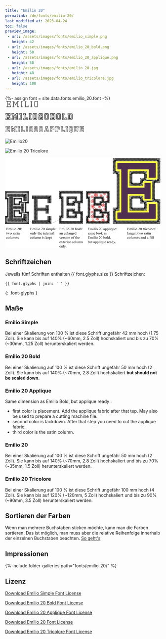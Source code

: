 ```yaml
---
title: "Emilio 20"
permalink: /de/fonts/emilio-20/
last_modified_at: 2023-04-24
toc: false
preview_image:
 - url: /assets/images/fonts/emilio_simple.png
   height: 42
 - url: /assets/images/fonts/emilio_20_bold.png
   height: 50
 - url: /assets/images/fonts/emilio_20_applique.png
   height: 50
 - url: /assets/images/fonts/emilio_20.jpg
   height: 48
 - url: /assets/images/fonts/emilio_tricolore.jpg
   height: 100
---
```

{%- assign font = site.data.fonts.emilio_20.font -%}
<img 
     src="/assets/images/fonts/emilio_simple.png"
     alt="Emilio20" height="21">
 
<img 
     src="/assets/images/fonts/emilio_20_bold.png"
     alt="Emilio20" height="25">
 
<img 
     src="/assets/images/fonts/emilio_20_applique.png"
     alt="Emilio20" height="25">

<img 
     src="/assets/images/fonts/emilio_20.jpg"
     alt="Emilio20" height="24">
     
<img 
     src="/assets/images/fonts/emilio_tricolore.jpg"
     alt="Emilio 20 Tricolore" height="50">
     
 <img 
     src="/assets/images/fonts/emilio_20_all_versions_english.png"
     alt="Comparaison des Emilio 20" >

## Schriftzeichen

Jeweils fünf  Schriften enthalten  {{ font.glyphs.size }} Schriftzeichen:

```
{{ font.glyphs | join: ' ' }}
```
{: .font-glyphs }


## Maße

###  Emilio Simple

Bei einer Skalierung von 100 % ist diese Schrift ungefähr 42 mm hoch (1.75 Zoll).
Sie kann bis auf 140% (~60mm, 2.5 Zoll) hochskaliert und bis zu 70% (~30mm, 1.25 Zoll) herunterskaliert werden.

### Emilio 20 Bold

Bei einer Skalierung auf 100 % ist diese Schrift ungefähr 50 mm hoch (2 Zoll).
Sie kann bis auf 140% (~70mm, 2.8 Zoll) hochskaliert **but should not be scaled down.**

### Emilio 20 Applique

Same dimension as Emilio Bold, but applique ready :
* first color is placement. Add the applique fabric after that tep.  May also be used to prepare a cutting machine file.
* second color  is  tackdown. After  that step you need to cut the applique fabric.
* third color is the satin column.

###  Emilio 20

Bei einer Skalierung auf 100 % ist diese Schrift ungefähr 50 mm hoch (2 Zoll).
Sie kann bis auf 140% (~70mm, 2.8 Zoll) hochskaliert und bis zu 70% (~35mm, 1.5 Zoll) herunterskaliert werden.

### Emilio 20 Tricolore

Bei einer Skalierung auf 100 % ist diese Schrift ungefähr 100 mm hoch (4 Zoll).
Sie kann bis auf 120% (~120mm, 5 Zoll) hochskaliert und bis zu 90% (~90mm, 3.5 Zoll) herunterskaliert werden.


## Sortieren der Farben 

Wenn man mehrere Buchstaben sticken möchte, kann man die Farben sortieren. Das ist möglich, man muss aber die relative Reihenfolge innerhalb der einzelnen Buchstaben beachten. [So geht's](https://inkstitch.org/de/docs/lettering/#sortierung-von-farben)

## Impressionen

{% include folder-galleries path="fonts/emilio-20/" %}

## Lizenz

[Download Emilio Simple Font License](https://github.com/inkstitch/inkstitch/tree/main/fonts/emilio_20_simple/LICENSE)

[Download Emilio 20 Bold Font License](https://github.com/inkstitch/inkstitch/tree/main/fonts/emilio_20_bold/LICENSE)

[Download Emilio 20 Applique Font License](https://github.com/inkstitch/inkstitch/tree/main/fonts/emilio_20_applique/LICENSE)

[Download Emilio 20 Font License](https://github.com/inkstitch/inkstitch/tree/main/fonts/emilio_20/LICENSE)

[Download Emilio 20 Tricolore Font License](https://github.com/inkstitch/inkstitch/tree/main/fonts/emilio_20_tricolore/LICENSE)
